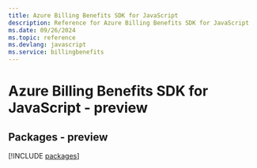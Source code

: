 ```yaml
---
title: Azure Billing Benefits SDK for JavaScript
description: Reference for Azure Billing Benefits SDK for JavaScript
ms.date: 09/26/2024
ms.topic: reference
ms.devlang: javascript
ms.service: billingbenefits
---
```

# Azure Billing Benefits SDK for JavaScript - preview
## Packages - preview
[!INCLUDE [packages](billing-benefits-index.md)]